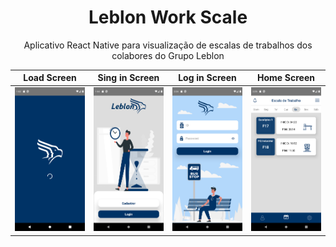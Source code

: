 <h1 align="center">Leblon Work Scale</h1>

<p align='center' >Aplicativo React Native para visualização de escalas de trabalhos dos colabores do Grupo Leblon</p>

Load Screen            |  Sing in Screen | Log in Screen            | Home Screen            |
:-------------------------:|:-------------------------: | :-------------------------: | :-------------------------:
<img src='screenShots/loadScreen.png' width="520"/>  |  <img src="screenShots/siginScreen.png" width="520"/> | <img src="screenShots/loginScreen.png" width="520"/> | <img src="screenShots/homeScreen.png" width="520"/>

